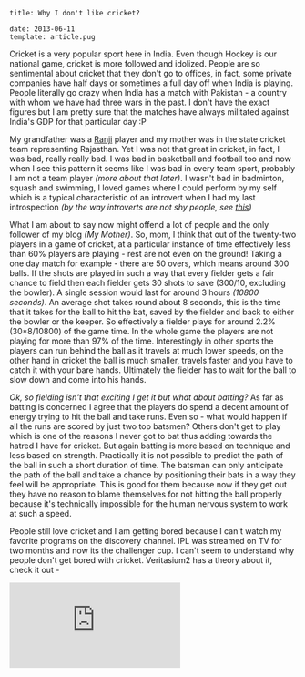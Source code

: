 ```metadata
title: Why I don't like cricket?

date: 2013-06-11
template: article.pug
```

Cricket is a very popular sport here in India. Even though Hockey is our national game, cricket is more followed and idolized. People are so sentimental about cricket that they don't go to offices, in fact, some private companies have half days or sometimes a full day off when India is playing. People literally go crazy when India has a match with Pakistan - a country with whom we have had three wars in the past. I don't have the exact figures but I am pretty sure that the matches have always militated against India's GDP for that particular day :P

<span class="more"/>

My grandfather was a [Ranji](http://en.wikipedia.org/wiki/Ranji_Trophy) player and my mother was in the state cricket team representing Rajasthan. Yet I was not that great in cricket, in fact, I was bad, really really bad. I was bad in basketball and football too and now when I see this pattern it seems like I was bad in every team sport, probably I am not a team player _(more about that later)_. I wasn't bad in badminton, squash and swimming, I loved games where I could perform by my self which is a typical characteristic of an introvert when I had my last introspection _(by the way introverts are not shy people, see [this](http://www.youtube.com/watch?v=c0KYU2j0TM4))_

What I am about to say now might offend a lot of people and the only follower of my blog _(My Mother)_. So, mom, I think that out of the twenty-two players in a game of cricket, at a particular instance of time effectively less than 60% players are playing - rest are not even on the ground! Taking a one day match for example - there are 50 overs, which means around 300 balls. If the shots are played in such a way that every fielder gets a fair chance to field then each fielder gets 30 shots to save (300/10, excluding the bowler). A single session would last for around 3 hours _(10800 seconds)_. An average shot takes round about 8 seconds, this is the time that it takes for the ball to hit the bat, saved by the fielder and back to either the bowler or the keeper. So effectively a fielder plays for around 2.2% (30\*8/10800) of the game time. In the whole game the players are not playing for more than 97% of the time. Interestingly in other sports the players can run behind the ball as it travels at much lower speeds, on the other hand in cricket the ball is much smaller, travels faster and you have to catch it with your bare hands. Ultimately the fielder has to wait for the ball to slow down and come into his hands.

_Ok, so fielding isn't that exciting I get it but what about batting?_ As far as batting is concerned I agree that the players do spend a decent amount of energy trying to hit the ball and take runs. Even so - what would happen if all the runs are scored by just two top batsmen? Others don't get to play which is one of the reasons I never got to bat thus adding towards the hatred I have for cricket.
But again batting is more based on technique and less based on strength. Practically it is not possible to predict the path of the ball in such a short duration of time. The batsman can only anticipate the path of the ball and take a chance by positioning their bats in a way they feel will be appropriate. This is good for them because now if they get out they have no reason to blame themselves for not hitting the ball properly because it's technically impossible for the human nervous system to work at such a speed.

People still love cricket and I am getting bored because I can't watch my favorite programs on the discovery channel. IPL was streamed on TV for two months and now its the challenger cup. I can't seem to understand why people don't get bored with cricket. Veritasium2 has a theory about it, check it out -

<iframe class='youtube' src="http://www.youtube.com/embed/vCKUewZEBFM" frameborder="0" allowfullscreen></iframe>
